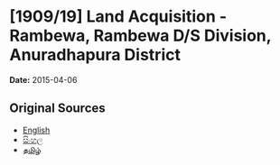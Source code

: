 # [1909/19] Land Acquisition - Rambewa, Rambewa D/S Division, Anuradhapura District

**Date:** 2015-04-06

## Original Sources

- [English](https://documents.gov.lk/view/extra-gazettes/2015/4/1909-19_E.pdf)
- [සිංහල](https://documents.gov.lk/view/extra-gazettes/2015/4/1909-19_S.pdf)
- [தமிழ்](https://documents.gov.lk/view/extra-gazettes/2015/4/1909-19_T.pdf)
